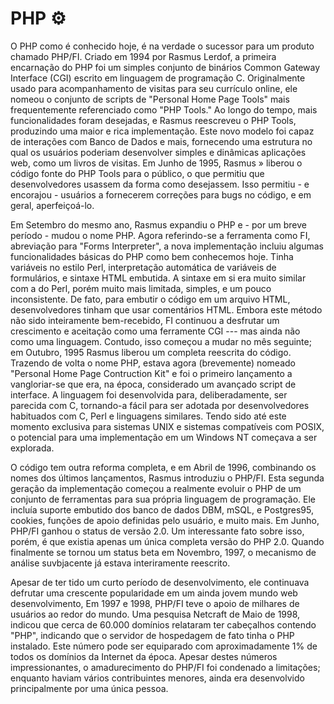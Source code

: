 # PHP :gear:



O PHP como é conhecido hoje, é na verdade o sucessor para um produto chamado PHP/FI. Criado em 1994 por Rasmus Lerdof, a primeira encarnação do PHP foi um simples conjunto de binários Common Gateway Interface (CGI) escrito em linguagem de programação C. Originalmente usado para acompanhamento de visitas para seu currículo online, ele nomeou o conjunto de scripts de "Personal Home Page Tools" mais frequentemente referenciado como "PHP Tools." Ao longo do tempo, mais funcionalidades foram desejadas, e Rasmus reescreveu o PHP Tools, produzindo uma maior e rica implementação. Este novo modelo foi capaz de interações com Banco de Dados e mais, fornecendo uma estrutura no qual os usuários poderiam desenvolver simples e dinâmicas aplicações web, como um livros de visitas. Em Junho de 1995, Rasmus » liberou o código fonte do PHP Tools para o público, o que permitiu que desenvolvedores usassem da forma como desejassem. Isso permitiu - e encorajou - usuários a fornecerem correções para bugs no código, e em geral, aperfeiçoá-lo.

Em Setembro do mesmo ano, Rasmus expandiu o PHP e - por um breve período - mudou o nome PHP. Agora referindo-se a ferramenta como FI, abreviação para "Forms Interpreter", a nova implementação incluiu algumas funcionalidades básicas do PHP como bem conhecemos hoje. Tinha variáveis no estilo Perl, interpretação automática de variáveis de formulários, e sintaxe HTML embutida. A sintaxe em si era muito similar com a do Perl, porém muito mais limitada, simples, e um pouco inconsistente. De fato, para embutir o código em um arquivo HTML, desenvolvedores tinham que usar comentários HTML. Embora este método não sido inteiramente bem-recebido, FI continuou a desfrutar um crescimento e aceitação como uma ferramente CGI --- mas ainda não como uma linguagem. Contudo, isso começou a mudar no mês seguinte; em Outubro, 1995 Rasmus liberou um completa reescrita do código. Trazendo de volta o nome PHP, estava agora (brevemente) nomeado "Personal Home Page Contruction Kit" e foi o primeiro lançamento a vangloriar-se que era, na época, considerado um avançado script de interface. A linguagem foi desenvolvida para, deliberadamente, ser parecida com C, tornando-a fácil para ser adotada por desenvolvedores habituados com C, Perl e linguagens similares. Tendo sido até este momento exclusiva para sistemas UNIX e sistemas compatíveis com POSIX, o potencial para uma implementação em um Windows NT começava a ser explorada.

O código tem outra reforma completa, e em Abril de 1996, combinando os nomes dos últimos lançamentos, Rasmus introduziu o PHP/FI. Esta segunda geração da implementação começou a realmente evoluir o PHP de um conjunto de ferramentas para sua própria linguagem de programação. Ele incluía suporte embutido dos banco de dados DBM, mSQL, e Postgres95, cookies, funções de apoio definidas pelo usuário, e muito mais. Em Junho, PHP/FI ganhou o status de versão 2.0. Um interessante fato sobre isso, porém, é que existia apenas um única completa versão do PHP 2.0. Quando finalmente se tornou um status beta em Novembro, 1997, o mecanismo de análise suvbjacente já estava interiramente reescrito.

Apesar de ter tido um curto período de desenvolvimento, ele continuava defrutar uma crescente popularidade em um ainda jovem mundo web desenvolvimento, Em 1997 e 1998, PHP/FI teve o apoio de milhares de usuários ao redor do mundo. Uma pesquisa Netcraft de Maio de 1998, indicou que cerca de 60.000 domínios relataram ter cabeçalhos contendo "PHP", indicando que o servidor de hospedagem de fato tinha o PHP instalado. Este número pode ser equiparado com aproximadamente 1% de todos os domínios da Internet da época. Apesar destes números impressionantes, o amadurecimento do PHP/FI foi condenado a limitações; enquanto haviam vários contribuintes menores, ainda era desenvolvido principalmente por uma única pessoa.